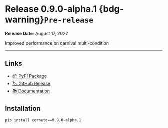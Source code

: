 # Release 0.9.0-alpha.1 {bdg-warning}`Pre-release`

**Release Date**: August 17, 2022

Improved performance on carnival multi-condition

---

## Links

- [📦 PyPI Package](https://pypi.org/project/corneto/0.9.0-alpha.1/)
- [🏷️ GitHub Release](https://github.com/saezlab/corneto/releases/tag/0.9.0-alpha.1)
- [📚 Documentation](https://saezlab.github.io/corneto/)

## Installation

```bash
pip install corneto==0.9.0-alpha.1
```
